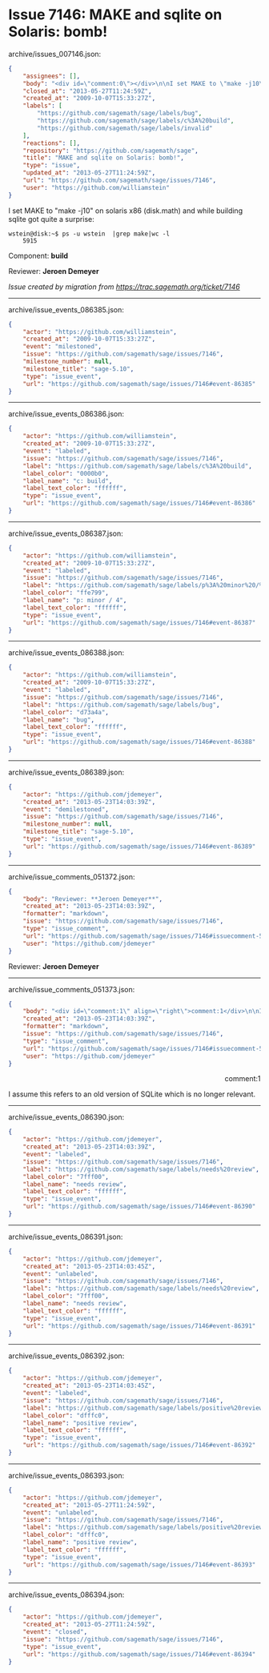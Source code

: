 # Issue 7146: MAKE and sqlite on Solaris: bomb!

archive/issues_007146.json:
```json
{
    "assignees": [],
    "body": "<div id=\"comment:0\"></div>\n\nI set MAKE to \"make -j10\" on solaris x86 (disk.math) and while building sqlite got quite a surprise:\n\n```\nwstein@disk:~$ ps -u wstein  |grep make|wc -l\n    5915\n```\n\nComponent: **build**\n\nReviewer: **Jeroen Demeyer**\n\n_Issue created by migration from https://trac.sagemath.org/ticket/7146_\n\n",
    "closed_at": "2013-05-27T11:24:59Z",
    "created_at": "2009-10-07T15:33:27Z",
    "labels": [
        "https://github.com/sagemath/sage/labels/bug",
        "https://github.com/sagemath/sage/labels/c%3A%20build",
        "https://github.com/sagemath/sage/labels/invalid"
    ],
    "reactions": [],
    "repository": "https://github.com/sagemath/sage",
    "title": "MAKE and sqlite on Solaris: bomb!",
    "type": "issue",
    "updated_at": "2013-05-27T11:24:59Z",
    "url": "https://github.com/sagemath/sage/issues/7146",
    "user": "https://github.com/williamstein"
}
```
<div id="comment:0"></div>

I set MAKE to "make -j10" on solaris x86 (disk.math) and while building sqlite got quite a surprise:

```
wstein@disk:~$ ps -u wstein  |grep make|wc -l
    5915
```

Component: **build**

Reviewer: **Jeroen Demeyer**

_Issue created by migration from https://trac.sagemath.org/ticket/7146_





---

archive/issue_events_086385.json:
```json
{
    "actor": "https://github.com/williamstein",
    "created_at": "2009-10-07T15:33:27Z",
    "event": "milestoned",
    "issue": "https://github.com/sagemath/sage/issues/7146",
    "milestone_number": null,
    "milestone_title": "sage-5.10",
    "type": "issue_event",
    "url": "https://github.com/sagemath/sage/issues/7146#event-86385"
}
```



---

archive/issue_events_086386.json:
```json
{
    "actor": "https://github.com/williamstein",
    "created_at": "2009-10-07T15:33:27Z",
    "event": "labeled",
    "issue": "https://github.com/sagemath/sage/issues/7146",
    "label": "https://github.com/sagemath/sage/labels/c%3A%20build",
    "label_color": "0000b0",
    "label_name": "c: build",
    "label_text_color": "ffffff",
    "type": "issue_event",
    "url": "https://github.com/sagemath/sage/issues/7146#event-86386"
}
```



---

archive/issue_events_086387.json:
```json
{
    "actor": "https://github.com/williamstein",
    "created_at": "2009-10-07T15:33:27Z",
    "event": "labeled",
    "issue": "https://github.com/sagemath/sage/issues/7146",
    "label": "https://github.com/sagemath/sage/labels/p%3A%20minor%20/%204",
    "label_color": "ffe799",
    "label_name": "p: minor / 4",
    "label_text_color": "ffffff",
    "type": "issue_event",
    "url": "https://github.com/sagemath/sage/issues/7146#event-86387"
}
```



---

archive/issue_events_086388.json:
```json
{
    "actor": "https://github.com/williamstein",
    "created_at": "2009-10-07T15:33:27Z",
    "event": "labeled",
    "issue": "https://github.com/sagemath/sage/issues/7146",
    "label": "https://github.com/sagemath/sage/labels/bug",
    "label_color": "d73a4a",
    "label_name": "bug",
    "label_text_color": "ffffff",
    "type": "issue_event",
    "url": "https://github.com/sagemath/sage/issues/7146#event-86388"
}
```



---

archive/issue_events_086389.json:
```json
{
    "actor": "https://github.com/jdemeyer",
    "created_at": "2013-05-23T14:03:39Z",
    "event": "demilestoned",
    "issue": "https://github.com/sagemath/sage/issues/7146",
    "milestone_number": null,
    "milestone_title": "sage-5.10",
    "type": "issue_event",
    "url": "https://github.com/sagemath/sage/issues/7146#event-86389"
}
```



---

archive/issue_comments_051372.json:
```json
{
    "body": "Reviewer: **Jeroen Demeyer**",
    "created_at": "2013-05-23T14:03:39Z",
    "formatter": "markdown",
    "issue": "https://github.com/sagemath/sage/issues/7146",
    "type": "issue_comment",
    "url": "https://github.com/sagemath/sage/issues/7146#issuecomment-51372",
    "user": "https://github.com/jdemeyer"
}
```

Reviewer: **Jeroen Demeyer**



---

archive/issue_comments_051373.json:
```json
{
    "body": "<div id=\"comment:1\" align=\"right\">comment:1</div>\n\nI assume this refers to an old version of SQLite which is no longer relevant.",
    "created_at": "2013-05-23T14:03:39Z",
    "formatter": "markdown",
    "issue": "https://github.com/sagemath/sage/issues/7146",
    "type": "issue_comment",
    "url": "https://github.com/sagemath/sage/issues/7146#issuecomment-51373",
    "user": "https://github.com/jdemeyer"
}
```

<div id="comment:1" align="right">comment:1</div>

I assume this refers to an old version of SQLite which is no longer relevant.



---

archive/issue_events_086390.json:
```json
{
    "actor": "https://github.com/jdemeyer",
    "created_at": "2013-05-23T14:03:39Z",
    "event": "labeled",
    "issue": "https://github.com/sagemath/sage/issues/7146",
    "label": "https://github.com/sagemath/sage/labels/needs%20review",
    "label_color": "7fff00",
    "label_name": "needs review",
    "label_text_color": "ffffff",
    "type": "issue_event",
    "url": "https://github.com/sagemath/sage/issues/7146#event-86390"
}
```



---

archive/issue_events_086391.json:
```json
{
    "actor": "https://github.com/jdemeyer",
    "created_at": "2013-05-23T14:03:45Z",
    "event": "unlabeled",
    "issue": "https://github.com/sagemath/sage/issues/7146",
    "label": "https://github.com/sagemath/sage/labels/needs%20review",
    "label_color": "7fff00",
    "label_name": "needs review",
    "label_text_color": "ffffff",
    "type": "issue_event",
    "url": "https://github.com/sagemath/sage/issues/7146#event-86391"
}
```



---

archive/issue_events_086392.json:
```json
{
    "actor": "https://github.com/jdemeyer",
    "created_at": "2013-05-23T14:03:45Z",
    "event": "labeled",
    "issue": "https://github.com/sagemath/sage/issues/7146",
    "label": "https://github.com/sagemath/sage/labels/positive%20review",
    "label_color": "dfffc0",
    "label_name": "positive review",
    "label_text_color": "ffffff",
    "type": "issue_event",
    "url": "https://github.com/sagemath/sage/issues/7146#event-86392"
}
```



---

archive/issue_events_086393.json:
```json
{
    "actor": "https://github.com/jdemeyer",
    "created_at": "2013-05-27T11:24:59Z",
    "event": "unlabeled",
    "issue": "https://github.com/sagemath/sage/issues/7146",
    "label": "https://github.com/sagemath/sage/labels/positive%20review",
    "label_color": "dfffc0",
    "label_name": "positive review",
    "label_text_color": "ffffff",
    "type": "issue_event",
    "url": "https://github.com/sagemath/sage/issues/7146#event-86393"
}
```



---

archive/issue_events_086394.json:
```json
{
    "actor": "https://github.com/jdemeyer",
    "created_at": "2013-05-27T11:24:59Z",
    "event": "closed",
    "issue": "https://github.com/sagemath/sage/issues/7146",
    "type": "issue_event",
    "url": "https://github.com/sagemath/sage/issues/7146#event-86394"
}
```
